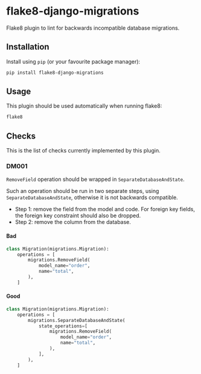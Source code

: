 # flake8-django-migrations

Flake8 plugin to lint for backwards incompatible database migrations.

## Installation

Install using `pip` (or your favourite package manager):

```sh
pip install flake8-django-migrations
```

## Usage

This plugin should be used automatically when running flake8:

```sh
flake8
```


## Checks

This is the list of checks currently implemented by this plugin.

### DM001

`RemoveField` operation should be wrapped in `SeparateDatabaseAndState`.

Such an operation should be run in two separate steps, using `SeparateDatabaseAndState`, otherwise it is not backwards compatible.

* Step 1: remove the field from the model and code. For foreign key fields, the foreign key constraint should also be dropped.
* Step 2: remove the column from the database.

#### Bad

```python
class Migration(migrations.Migration):
    operations = [
        migrations.RemoveField(
            model_name="order",
            name="total",
        ),
    ]
```

#### Good

```python
class Migration(migrations.Migration):
    operations = [
        migrations.SeparateDatabaseAndState(
            state_operations=[
                migrations.RemoveField(
                    model_name="order",
                    name="total",
                ),
            ],
        ),
    ]
```
